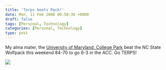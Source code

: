 ```yaml
---
title: 'Terps beats Pack!'
date: Mon, 11 Feb 2008 00:50:36 +0000
draft: false
tags: [Personal, Technology]
categories: [Personal, Technology]
type: post
---
```


My alma mater, the [University of Maryland, College Park](http://www.umd.edu/) beat the NC State Wolfpack this weekend 84-70 to go 6-3 in the ACC. Go TERPS!

![](http://graphics.fansonly.com/photos/schools/md/nonsport/testudo-250w.jpg)